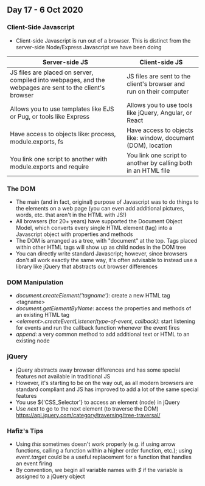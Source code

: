 ## Day 17 - 6 Oct 2020

### Client-Side Javascript

* Client-side Javascript is run out of a browser. This is distinct from the server-side Node/Express Javascript we have been doing

Server-side JS | Client-side JS
---|---
JS files are placed on server, compiled into webpages, and the webpages are sent to the client's browser | JS files are sent to the client's browser and run on their computer
Allows you to use templates like EJS or Pug, or tools like Express | Allows you to use tools like jQuery, Angular, or React
Have access to objects like: process, module.exports, fs | Have access to objects like: window, document (DOM), location
You link one script to another with module.exports and require | You link one script to another by calling both in an HTML file

### The DOM

* The main (and in fact, original) purpose of Javascript was to do things to the elements on a web page (you can even add additional pictures, words, etc. that aren't in the HTML with JS!)
* All browsers (for 20+ years) have supported the Document Object Model, which converts every single HTML element (tag) into a Javascript object with properties and methods
* The DOM is arranged as a tree, with "document" at the top. Tags placed within other HTML tags will show up as child nodes in the DOM tree
* You can directly write standard Javascript; however, since browsers don't all work exactly the same way, it's often advisable to instead use a library like jQuery that abstracts out browser differences

### DOM Manipulation

* *document.createElement('tagname')*: create a new HTML tag \<tagname>
* *document.getElementByName*: access the properties and methods of an existing HTML tag
* *\<element\>.createEventListener(type-of-event, callback)*: start listening for events and run the callback function whenever the event fires
* *append*: a very common method to add additional text or HTML to an existing node

### jQuery

* jQuery abstracts away browser differences and has some special features not available in traditional JS
* However, it's starting to be on the way out, as all modern browsers are standard compliant and JS has improved to add a lot of the same special features
* You use ${'CSS_Selector'} to access an element (node) in jQuery
* Use *next* to go to the next element (to traverse the DOM)
https://api.jquery.com/category/traversing/tree-traversal/


### Hafiz's Tips

* Using *this* sometimes doesn't work properly (e.g. if using arrow functions, calling a function within a higher order function, etc.); using *event.target* could be a useful replacement for a function that handles an event firing
* By convention, we begin all variable names with *$* if the variable is assigned to a jQuery object



